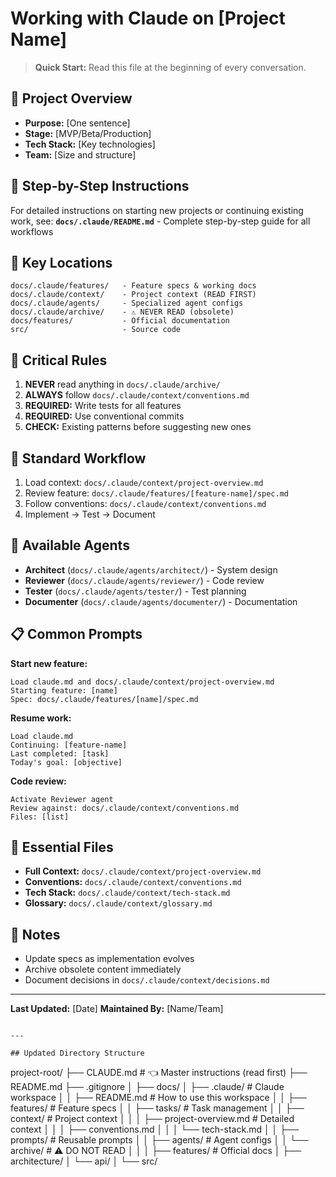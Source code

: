# Working with Claude on [Project Name]

> **Quick Start:** Read this file at the beginning of every conversation.

## 🎯 Project Overview
- **Purpose:** [One sentence]
- **Stage:** [MVP/Beta/Production]
- **Tech Stack:** [Key technologies]
- **Team:** [Size and structure]

## 📖 Step-by-Step Instructions
For detailed instructions on starting new projects or continuing existing work, see:
**`docs/.claude/README.md`** - Complete step-by-step guide for all workflows

## 📂 Key Locations
```
docs/.claude/features/   - Feature specs & working docs
docs/.claude/context/    - Project context (READ FIRST)
docs/.claude/agents/     - Specialized agent configs
docs/.claude/archive/    - ⚠️ NEVER READ (obsolete)
docs/features/           - Official documentation
src/                     - Source code
```

## 🚨 Critical Rules
1. **NEVER** read anything in `docs/.claude/archive/`
2. **ALWAYS** follow `docs/.claude/context/conventions.md`
3. **REQUIRED:** Write tests for all features
4. **REQUIRED:** Use conventional commits
5. **CHECK:** Existing patterns before suggesting new ones

## 🔄 Standard Workflow
1. Load context: `docs/.claude/context/project-overview.md`
2. Review feature: `docs/.claude/features/[feature-name]/spec.md`
3. Follow conventions: `docs/.claude/context/conventions.md`
4. Implement → Test → Document

## 🤖 Available Agents
- **Architect** (`docs/.claude/agents/architect/`) - System design
- **Reviewer** (`docs/.claude/agents/reviewer/`) - Code review
- **Tester** (`docs/.claude/agents/tester/`) - Test planning
- **Documenter** (`docs/.claude/agents/documenter/`) - Documentation

## 📋 Common Prompts
**Start new feature:**
```
Load claude.md and docs/.claude/context/project-overview.md
Starting feature: [name]
Spec: docs/.claude/features/[name]/spec.md
```

**Resume work:**
```
Load claude.md
Continuing: [feature-name]
Last completed: [task]
Today's goal: [objective]
```

**Code review:**
```
Activate Reviewer agent
Review against: docs/.claude/context/conventions.md
Files: [list]
```

## 🔗 Essential Files
- **Full Context:** `docs/.claude/context/project-overview.md`
- **Conventions:** `docs/.claude/context/conventions.md`
- **Tech Stack:** `docs/.claude/context/tech-stack.md`
- **Glossary:** `docs/.claude/context/glossary.md`

## 📝 Notes
- Update specs as implementation evolves
- Archive obsolete content immediately
- Document decisions in `docs/.claude/context/decisions.md`

---
**Last Updated:** [Date]
**Maintained By:** [Name/Team]
```

---

## Updated Directory Structure
```
project-root/
├── CLAUDE.md                         # 👈 Master instructions (read first)
├── README.md
├── .gitignore
│
├── docs/
│   ├── .claude/                      # Claude workspace
│   │   ├── README.md                 # How to use this workspace
│   │   ├── features/                 # Feature specs
│   │   ├── tasks/                    # Task management
│   │   ├── context/                  # Project context
│   │   │   ├── project-overview.md   # Detailed context
│   │   │   ├── conventions.md
│   │   │   └── tech-stack.md
│   │   ├── prompts/                  # Reusable prompts
│   │   ├── agents/                   # Agent configs
│   │   └── archive/                  # ⚠️ DO NOT READ
│   │
│   ├── features/                     # Official docs
│   ├── architecture/
│   └── api/
│
└── src/
```
